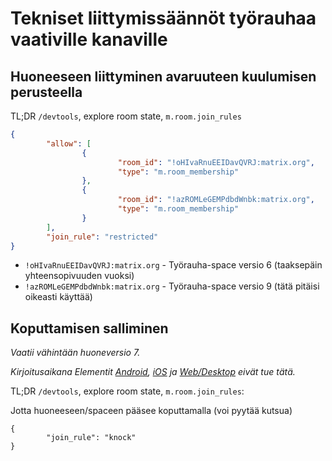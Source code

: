 # Tekniset liittymissäännöt työrauhaa vaativille kanaville

## Huoneeseen liittyminen avaruuteen kuulumisen perusteella

TL;DR `/devtools`, explore room state, `m.room.join_rules`

```json
{
        "allow": [
                {
                        "room_id": "!oHIvaRnuEEIDavQVRJ:matrix.org",
                        "type": "m.room_membership"
                },
                {
                        "room_id": "!azROMLeGEMPdbdWnbk:matrix.org",
                        "type": "m.room_membership"
                }
        ],
        "join_rule": "restricted"
}
```

* `!oHIvaRnuEEIDavQVRJ:matrix.org` - Työrauha-space versio 6 (taaksepäin yhteensopivuuden vuoksi)
* `!azROMLeGEMPdbdWnbk:matrix.org` - Työrauha-space versio 9 (tätä pitäisi oikeasti käyttää)

## Koputtamisen salliminen

*Vaatii vähintään huoneversio 7.*

*Kirjoitusaikana Elementit [Android](https://github.com/vector-im/element-android/issues/3875), [iOS](https://github.com/vector-im/element-ios/issues/4731) ja [Web/Desktop](https://github.com/vector-im/element-web/issues/18655) eivät tue tätä.*

TL;DR `/devtools`, explore room state, `m.room.join_rules`:

Jotta huoneeseen/spaceen pääsee koputtamalla (voi pyytää kutsua)

```
{
        "join_rule": "knock"
}
```
